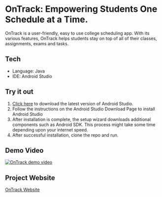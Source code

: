 # OnTrack: Empowering Students One Schedule at a Time.
OnTrack is a user-friendly, easy to use college scheduling app. With its various features, OnTrack helps students stay on top of all of their classes, assignments, exams and tasks.

## Tech
- Language: Java
- IDE: Android Studio

## Try it out
1. [Click here](https://developer.android.com/studio/) to download the latest version of Android Studio.
2. Follow the instructions on the Android Studio Download Page to install Android Studio
3. After installation is complete, the setup wizard downloads additional components such as Android SDK. This process might take some time depending upon your internet speed.
4. After successful installation, clone the repo and run.

## Demo Video
[![OnTrack demo video](https://img.youtube.com/vi/EedvIRYOc1Y/0.jpg)](https://www.youtube.com/watch?v=EedvIRYOc1Y)

## Project Website
[OnTrack Website](https://sites.google.com/view/ontrackschedulerapp/home)
